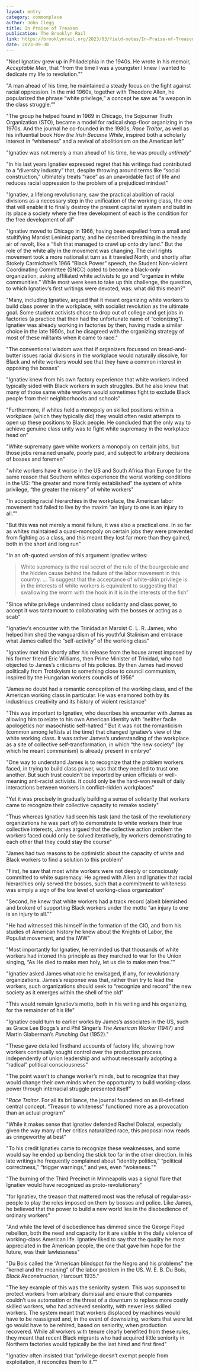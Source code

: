 ```yaml
---
layout: entry
category: commonplace
author: John Clegg
title: In Praise of Treason
publication: The Brooklyn Rail
link: https://brooklynrail.org/2023/03/field-notes/In-Praise-of-Treason
date: 2023-09-30
---
```


"Noel Ignatiev grew up in Philadelphia in the 1940s. He wrote in his memoir, *Acceptable Men*, that “from the time I was a youngster I knew I wanted to dedicate my life to revolution.”"

"A man ahead of his time, he maintained a steady focus on the fight against racial oppression. In the mid 1960s, together with Theodore Allen, he popularized the phrase “white privilege,” a concept he saw as “a weapon in the class struggle.”"

"The group he helped found in 1969 in Chicago, the Sojourner Truth Organization (STO), became a model for radical shop-floor organizing in the 1970s. And the journal he co-founded in the 1980s, *Race Traitor*, as well as his influential book *How the Irish Became White*, inspired both a scholarly interest in “whiteness” and a revival of abolitionism on the American left"

"Ignatiev was not merely a man ahead of his time, he was proudly *untimely*"

"In his last years Ignatiev expressed regret that his writings had contributed to a “diversity industry” that, despite throwing around terms like “social construction,” ultimately treats “race” as an unavoidable fact of life and reduces racial oppression to the problem of a prejudiced mindset"

"Ignatiev, a lifelong revolutionary, saw the practical abolition of racial divisions as a necessary step in the unification of the working class, the one that will enable it to finally destroy the present capitalist system and build in its place a society where the free development of each is the condition for the free development of all"

"Ignatiev moved to Chicago in 1966, having been expelled from a small and stultifying Marxist Leninist party, and he described breathing in the heady air of revolt, like a “ﬁsh that managed to crawl up onto dry land.” But the role of the white ally in the movement was changing. The civil rights movement took a more nationalist turn as it traveled North, and shortly after Stokely Carmichael’s 1966 “Black Power” speech, the Student Non-violent Coordinating Committee (SNCC) opted to become a black-only organization, asking affiliated white activists to go and “organize in white communities.” While most were keen to take up this challenge, the question, to which Ignatiev’s first writings were devoted, was: what did this mean?"

"Many, including Ignatiev, argued that it meant organizing white workers to build class power in the workplace, with socialist revolution as the ultimate goal. Some student activists chose to drop out of college and get jobs in factories (a practice that then had the unfortunate name of “colonizing”). Ignatiev was already working in factories by then, having made a similar choice in the late 1950s, but he disagreed with the organizing strategy of most of these militants when it came to race."

"The conventional wisdom was that if organizers focussed on bread-and-butter issues racial divisions in the workplace would naturally dissolve, for Black and white workers would see that they have a common interest in opposing the bosses"

"Ignatiev knew from his own factory experience that white workers indeed typically sided with Black workers in such struggles. But he also knew that many of those same white workers would sometimes fight to exclude Black people from their neighborhoods and schools"

"Furthermore, if whites held a monopoly on skilled positions within a workplace (which they typically did) they would often resist attempts to open up these positions to Black people. He concluded that the only way to achieve genuine class unity was to fight white supremacy in the workplace head on"

"White supremacy gave white workers a monopoly on certain jobs, but those jobs remained unsafe, poorly paid, and subject to arbitrary decisions of bosses and foremen"

"white workers have it worse in the US and South Africa than Europe for the same reason that Southern whites experience the worst working conditions in the US: “the greater and more firmly established” the system of white privilege, “the greater the misery” of white workers"

"In accepting racial hierarchies in the workplace, the American labor movement had failed to live by the maxim “an injury to one is an injury to all.”"

"But this was not merely a moral failure, it was also a practical one. In so far as whites maintained a quasi-monopoly on certain jobs they were prevented from fighting as a class, and this meant they lost far more than they gained, both in the short and long run"

"In an oft-quoted version of this argument Ignatiev writes:

> White supremacy is the real secret of the rule of the bourgeoisie and the hidden cause behind the failure of the labor movement in this country. ... To suggest that the acceptance of white-skin privilege is in the interests of white workers is equivalent to suggesting that swallowing the worm with the hook in it is in the interests of the ﬁsh"

"Since white privilege undermined class solidarity and class power, to accept it was tantamount to collaborating with the bosses or acting as a scab"

"Ignatiev’s encounter with the Trinidadian Marxist C. L. R. James, who helped him shed the vanguardism of his youthful Stalinism and embrace what James called the “self-activity” of the working class"

"Ignatiev met him shortly after his release from the house arrest imposed by his former friend Eric Williams, then Prime Minister of Trinidad, who had objected to James’s criticisms of his policies. By then James had moved politically from Trotskyism to something close to council communism, inspired by the Hungarian workers councils of 1956"

"James no doubt had a romantic conception of the working class, and of the American working class in particular. He was enamored both by its industrious creativity and its history of violent resistance"

"This was important to Ignatiev, who describes his encounter with James as allowing him to relate to his own American identity with “neither facile apologetics nor masochistic self-hatred.” But it was not the romanticism (common among leftists at the time) that changed Ignatiev’s view of the white working class. It was rather James’s understanding of the workplace as a site of collective self-transformation, in which “the new society” (by which he meant communism) is already present in embryo"

"One way to understand James is to recognize that the problem workers faced, in trying to build class power, was that they needed to trust one another. But such trust couldn’t be imported by union officials or well-meaning anti-racist activists. It could only be the hard-won result of daily interactions between workers in conflict-ridden workplaces"

"Yet it was precisely in gradually building a sense of solidarity that workers came to recognize their collective capacity to remake society"

"Thus whereas Ignatiev had seen his task (and the task of the revolutionary organizations he was part of) to demonstrate to white workers their true collective interests, James argued that the collective action problem the workers faced could only be solved iteratively, by workers demonstrating to each other that they could stay the course"

"James had two reasons to be optimistic about the capacity of white and Black workers to find a solution to this problem"

"First, he saw that most white workers were not deeply or consciously committed to white supremacy. He agreed with Allen and Ignatiev that racial hierarchies only served the bosses, such that a commitment to whiteness was simply a sign of the low level of working-class organization"

"Second, he knew that white workers had a track record (albeit blemished and broken) of supporting Black workers under the motto “an injury to one is an injury to all.”"

"He had witnessed this himself in the formation of the CIO, and from his studies of American history he knew about the Knights of Labor, the Populist movement, and the IWW"

"Most importantly for Ignatiev, he reminded us that thousands of white workers had intoned this principle as they marched to war for the Union singing, “As He died to make men holy, let us die to make men free.”"

"Ignatiev asked James what role he envisaged, if any, for revolutionary organizations. James’s response was that, rather than try to lead the workers, such organizations should seek to “recognize and record” the new society as it emerges within the shell of the old"

"This would remain Ignatiev’s motto, both in his writing and his organizing, for the remainder of his life"

"Ignatiev could turn to earlier works by James’s associates in the US, such as Grace Lee Boggs’s and Phil Singer’s *The American Worker* (1947) and Martin Glaberman’s *Punching Out* (1952)."

"These gave detailed firsthand accounts of factory life, showing how workers continually sought control over the production process, independently of union leadership and without necessarily adopting a “radical” political consciousness"

"The point wasn’t to change worker’s minds, but to recognize that they would change their own minds when the opportunity to build working-class power through interracial struggle presented itself"

"*Race Traitor*. For all its brilliance, the journal foundered on an ill-defined central concept. “Treason to whiteness” functioned more as a provocation than an actual program"

"While it makes sense that Ignatiev defended Rachel Dolezal, especially given the way many of her critics naturalized race, this proposal now reads as cringeworthy at best"

"To his credit Ignatiev came to recognize these weaknesses, and some would say he ended up bending the stick too far in the other direction. In his late writings he frequently complained about “identity politics,” “political correctness,” “trigger warnings,” and yes, even “wokeness.”"

"The burning of the Third Precinct in Minneapolis was a signal flare that Ignatiev would have recognized as proto-revolutionary"

"for Ignatiev, the treason that mattered most was the refusal of regular-ass-people to play the roles imposed on them by bosses and police. Like James, he believed that the power to build a new world lies in the disobedience of ordinary workers"

"And while the level of disobedience has dimmed since the George Floyd rebellion, both the need and capacity for it are visible in the daily violence of working-class American life. Ignatiev liked to say that the quality he most appreciated in the American people, the one that gave him hope for the future, was their lawlessness"

"Du Bois called the “American blindspot for the Negro and his problems” the “kernel and the meaning” of the labor problem in the US. W. E. B. Du Bois, *Black Reconstruction*, Harcourt 1935."

"The key example of this was the seniority system. This was supposed to protect workers from arbitrary dismissal and ensure that companies couldn’t use automation or the threat of a downturn to replace more costly skilled workers, who had achieved seniority, with newer less skilled workers. The system meant that workers displaced by machines would have to be reassigned and, in the event of downsizing, workers that were let go would have to be rehired, based on seniority, when production recovered. While all workers with tenure clearly benefited from these rules, they meant that recent Black migrants who had acquired little seniority in Northern factories would typically be the last hired and first fired"

"Ignatiev often insisted that “privilege doesn’t exempt people from exploitation, it reconciles them to it.”"
